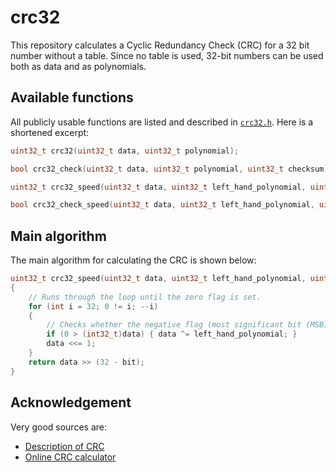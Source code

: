 # crc32

This repository calculates a Cyclic Redundancy Check (CRC) for a 32 bit number without a table.
Since no table is used, 32-bit numbers can be used both as data and as polynomials.

## Available functions

All publicly usable functions are listed and described in [`crc32.h`](crc32.h). Here is a shortened excerpt:

```c
uint32_t crc32(uint32_t data, uint32_t polynomial);
```

```c
bool crc32_check(uint32_t data, uint32_t polynomial, uint32_t checksum);
```

```c
uint32_t crc32_speed(uint32_t data, uint32_t left_hand_polynomial, uint8_t bit);
```

```c
bool crc32_check_speed(uint32_t data, uint32_t left_hand_polynomial, uint8_t bit, uint32_t checksum);
```

## Main algorithm

The main algorithm for calculating the CRC is shown below:

```c
uint32_t crc32_speed(uint32_t data, uint32_t left_hand_polynomial, uint8_t bit)
{
    // Runs through the loop until the zero flag is set.
    for (int i = 32; 0 != i; --i)
    {
        // Checks whether the negative flag (most significant bit (MSB)) is set.
        if (0 > (int32_t)data) { data ^= left_hand_polynomial; }
        data <<= 1;
    }
    return data >> (32 - bit);
}
```

## Acknowledgement

Very good sources are:

- [Description of CRC](http://www.ross.net/crc/download/crc_v3.txt)
- [Online CRC calculator](https://www.ghsi.de/pages/subpages/Online%20CRC%20Calculation/index.php?Polynom=10101000&Message=E100CAFE)
